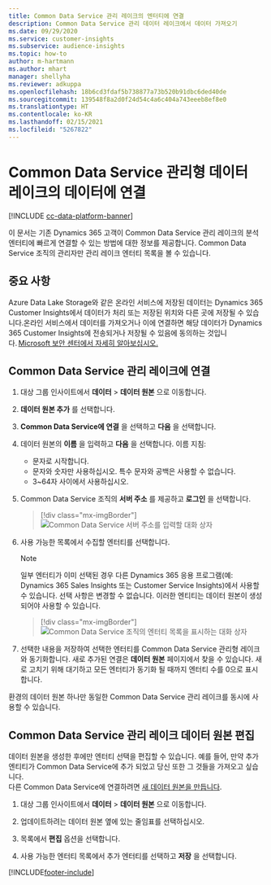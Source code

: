 ```yaml
---
title: Common Data Service 관리 레이크의 엔터티에 연결
description: Common Data Service 관리 데이터 레이크에서 데이터 가져오기
ms.date: 09/29/2020
ms.service: customer-insights
ms.subservice: audience-insights
ms.topic: how-to
author: m-hartmann
ms.author: mhart
manager: shellyha
ms.reviewer: adkuppa
ms.openlocfilehash: 18b6cd3fdaf5b738877a73b520b91dbc6ded40de
ms.sourcegitcommit: 139548f8a2d0f24d54c4a6c404a743eeeb8ef8e0
ms.translationtype: HT
ms.contentlocale: ko-KR
ms.lasthandoff: 02/15/2021
ms.locfileid: "5267822"
---
```

# <a name="connect-to-data-in-a-common-data-service-managed-data-lake"></a>Common Data Service 관리형 데이터 레이크의 데이터에 연결

[!INCLUDE [cc-data-platform-banner](../includes/cc-data-platform-banner.md)]

이 문서는 기존 Dynamics 365 고객이 Common Data Service 관리 레이크의 분석 엔터티에 빠르게 연결할 수 있는 방법에 대한 정보를 제공합니다. Common Data Service 조직의 관리자만 관리 레이크 엔터티 목록을 볼 수 있습니다.

## <a name="important-considerations"></a>중요 사항

Azure Data Lake Storage와 같은 온라인 서비스에 저장된 데이터는 Dynamics 365 Customer Insights에서 데이터가 처리 또는 저장된 위치와 다른 곳에 저장될 수 있습니다.온라인 서비스에서 데이터를 가져오거나 이에 연결하면 해당 데이터가 Dynamics 365 Customer Insights에 전송되거나 저장될 수 있음에 동의하는 것입니다. [Microsoft 보안 센터에서 자세히 알아보십시오.](https://www.microsoft.com/trust-center)

## <a name="connect-to-a-common-data-service-managed-lake"></a>Common Data Service 관리 레이크에 연결

1. 대상 그룹 인사이트에서 **데이터** > **데이터 원본** 으로 이동합니다.

2. **데이터 원본 추가** 를 선택합니다.

3. **Common Data Service에 연결** 을 선택하고 **다음** 을 선택합니다.

4. 데이터 원본의 **이름** 을 입력하고 **다음** 을 선택합니다. 이름 지침: 
   - 문자로 시작합니다.
   - 문자와 숫자만 사용하십시오. 특수 문자와 공백은 사용할 수 없습니다.
   - 3~64자 사이에서 사용하십시오.

5. Common Data Service 조직의 **서버 주소** 를 제공하고 **로그인** 을 선택합니다.

   > [!div class="mx-imgBorder"]
   > ![Common Data Service 서버 주소를 입력할 대화 상자](media/enter-CDS-org-details.png)

6. 사용 가능한 목록에서 수집할 엔터티를 선택합니다.    

   > [!NOTE]
   > 일부 엔터티가 이미 선택된 경우 다른 Dynamics 365 응용 프로그램(예: Dynamics 365 Sales Insights 또는 Customer Service Insights)에서 사용할 수 있습니다. 선택 사항은 변경할 수 없습니다. 이러한 엔티티는 데이터 원본이 생성되어야 사용할 수 있습니다.

   > [!div class="mx-imgBorder"]
   > ![Common Data Service 조직의 엔터티 목록을 표시하는 대화 상자](media/select-analytical-entities.png)

7. 선택한 내용을 저장하여 선택한 엔터티를 Common Data Service 관리형 레이크와 동기화합니다. 새로 추가된 연결은 **데이터 원본** 페이지에서 찾을 수 있습니다. 새로 고치기 위해 대기하고 모든 엔터티가 동기화 될 때까지 엔터티 수를 0으로 표시합니다.

환경의 데이터 원본 하나만 동일한 Common Data Service 관리 레이크를 동시에 사용할 수 있습니다.

## <a name="edit-a-common-data-service-managed-lake-data-source"></a>Common Data Service 관리 레이크 데이터 원본 편집

데이터 원본을 생성한 후에만 엔터티 선택을 편집할 수 있습니다. 예를 들어, 만약 추가 엔티티가 Common Data Service에 추가 되었고 당신 또한 그 것들을 가져오고 싶습니다.    
다른 Common Data Service에 연결하려면 [새 데이터 원본을 만듭니다](#connect-to-a-common-data-service-managed-lake).

1. 대상 그룹 인사이트에서 **데이터** > **데이터 원본** 으로 이동합니다.

2. 업데이트하려는 데이터 원본 옆에 있는 줄임표를 선택하십시오.

3. 목록에서 **편집** 옵션을 선택합니다.

4. 사용 가능한 엔터티 목록에서 추가 엔터티를 선택하고 **저장** 을 선택합니다.


[!INCLUDE[footer-include](../includes/footer-banner.md)]